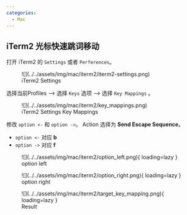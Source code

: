 ```yaml
---
categories:
  - Mac
---
```


## iTerm2 光标快速跳词移动

打开 iTerm2 的 `Settings` 或者 `Perferences`。

<figure markdown="span">
  ![](../../assets/img/mac/iterm2/iterm2-settings.png)
  <figcaption>iTerm2 Settings</figcaption>
</figure>



选择当前Profiles --> 选择 `Keys` 选项 --> 选择 `Key Mappings` 。

<figure markdown="span">
  ![](../../assets/img/mac/iterm2/key_mappings.png)
  <figcaption>iTerm2 Settings Key Mappings</figcaption>
</figure>

修改 `option <-` 和 `option ->`。 Action 选择为 **Send Escape Sequence**。

- `option <-` 对应 **b**
- `option ->` 对应 **f**

<figure markdown="span">
  ![](../../assets/img/mac/iterm2/option_left.png){ loading=lazy }
  <figcaption>option left</figcaption>
</figure>

<figure markdown="span">
  ![](../../assets/img/mac/iterm2/option_right.png){ loading=lazy }
  <figcaption>option right</figcaption>
</figure>

<figure markdown="span">
  ![](../../assets/img/mac/iterm2/target_key_mapping.png){ loading=lazy }
  <figcaption>Result</figcaption>
</figure>
